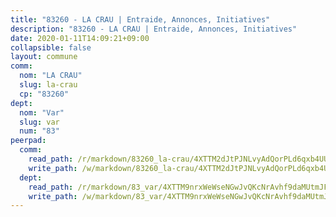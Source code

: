 ```yaml
---
title: "83260 - LA CRAU | Entraide, Annonces, Initiatives"
description: "83260 - LA CRAU | Entraide, Annonces, Initiatives"
date: 2020-01-11T14:09:21+09:00
collapsible: false
layout: commune
comm:
  nom: "LA CRAU"
  slug: la-crau
  cp: "83260"
dept:
  nom: "Var"
  slug: var
  num: "83"
peerpad:
  comm:
    read_path: /r/markdown/83260_la-crau/4XTTM2dJtPJNLvyAdQorPLd6qxb4UU59X7NFRCw8doBCq8itq
    write_path: /w/markdown/83260_la-crau/4XTTM2dJtPJNLvyAdQorPLd6qxb4UU59X7NFRCw8doBCq8itq-K3TgUtytRpLyYLP5r2kiY41seciQUPvgrjyCq14zDvYhSdLKweLnZsYEDps1c7FfjTp9CxWbCw96dcrjS5vD5mA3emhBdiybnYEcwTF2Ec2pnmkayaJ8FYmRghXRWf1byZkBufv1
  dept:
    read_path: /r/markdown/83_var/4XTTM9nrxWeWseNGwJvQKcNrAvhf9daMUtmJFyuTCRVRxiQhJ
    write_path: /w/markdown/83_var/4XTTM9nrxWeWseNGwJvQKcNrAvhf9daMUtmJFyuTCRVRxiQhJ-K3TgTkbV5EeE5ztheh8tn4MGBxq8r8BVQdiSVrn3rAQKUfBUzy1SpnL7kiXYD24VhE1ooCba4S1a12268DXaVL5Dh1W3oDQu8Yj58kjUk3PAVaf4GwZWkisJBFW5Z6TWnf5Ads7a
---
```


